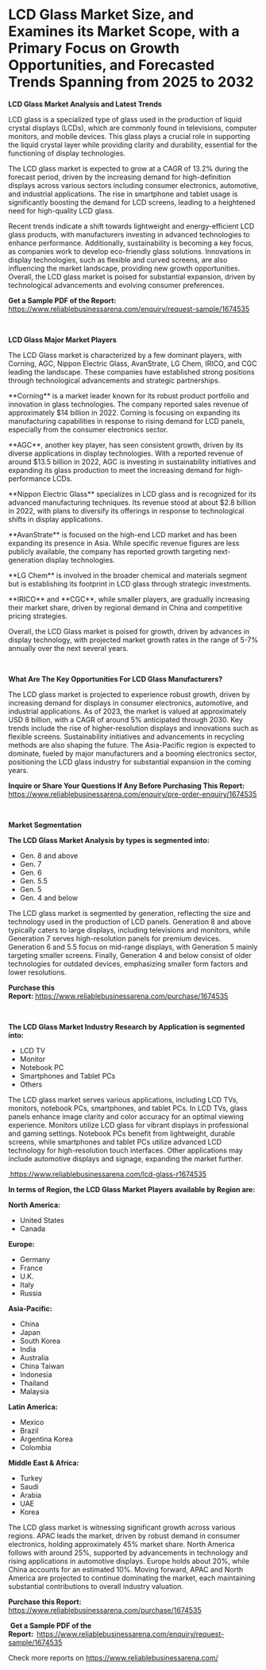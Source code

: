 <p><h1>LCD Glass Market Size, and Examines its Market Scope, with a Primary Focus on Growth Opportunities, and Forecasted Trends Spanning from 2025 to 2032</h1></p><p><strong>LCD Glass Market Analysis and Latest Trends</strong></p>
<p><p>LCD glass is a specialized type of glass used in the production of liquid crystal displays (LCDs), which are commonly found in televisions, computer monitors, and mobile devices. This glass plays a crucial role in supporting the liquid crystal layer while providing clarity and durability, essential for the functioning of display technologies. </p><p>The LCD glass market is expected to grow at a CAGR of 13.2% during the forecast period, driven by the increasing demand for high-definition displays across various sectors including consumer electronics, automotive, and industrial applications. The rise in smartphone and tablet usage is significantly boosting the demand for LCD screens, leading to a heightened need for high-quality LCD glass.</p><p>Recent trends indicate a shift towards lightweight and energy-efficient LCD glass products, with manufacturers investing in advanced technologies to enhance performance. Additionally, sustainability is becoming a key focus, as companies work to develop eco-friendly glass solutions. Innovations in display technologies, such as flexible and curved screens, are also influencing the market landscape, providing new growth opportunities. Overall, the LCD glass market is poised for substantial expansion, driven by technological advancements and evolving consumer preferences.</p></p>
<p><strong>Get a Sample PDF of the Report:&nbsp;</strong> <a href="https://www.reliablebusinessarena.com/enquiry/request-sample/1674535?utm_campaign=2182&utm_medium=2&utm_source=Github&utm_content=ia&utm_term=01042025&utm_id=lcd-glass">https://www.reliablebusinessarena.com/enquiry/request-sample/1674535</a></p>
<p>&nbsp;</p>
<p><strong>LCD Glass Major Market Players</strong></p>
<p><p>The LCD Glass market is characterized by a few dominant players, with Corning, AGC, Nippon Electric Glass, AvanStrate, LG Chem, IRICO, and CGC leading the landscape. These companies have established strong positions through technological advancements and strategic partnerships.</p><p>**Corning** is a market leader known for its robust product portfolio and innovation in glass technologies. The company reported sales revenue of approximately $14 billion in 2022. Corning is focusing on expanding its manufacturing capabilities in response to rising demand for LCD panels, especially from the consumer electronics sector. </p><p>**AGC**, another key player, has seen consistent growth, driven by its diverse applications in display technologies. With a reported revenue of around $13.5 billion in 2022, AGC is investing in sustainability initiatives and expanding its glass production to meet the increasing demand for high-performance LCDs.</p><p>**Nippon Electric Glass** specializes in LCD glass and is recognized for its advanced manufacturing techniques. Its revenue stood at about $2.8 billion in 2022, with plans to diversify its offerings in response to technological shifts in display applications. </p><p>**AvanStrate** is focused on the high-end LCD market and has been expanding its presence in Asia. While specific revenue figures are less publicly available, the company has reported growth targeting next-generation display technologies.</p><p>**LG Chem** is involved in the broader chemical and materials segment but is establishing its footprint in LCD glass through strategic investments. </p><p>**IRICO** and **CGC**, while smaller players, are gradually increasing their market share, driven by regional demand in China and competitive pricing strategies. </p><p>Overall, the LCD Glass market is poised for growth, driven by advances in display technology, with projected market growth rates in the range of 5-7% annually over the next several years.</p></p>
<p>&nbsp;</p>
<p><strong>What Are The Key Opportunities For LCD Glass Manufacturers?</strong></p>
<p><p>The LCD glass market is projected to experience robust growth, driven by increasing demand for displays in consumer electronics, automotive, and industrial applications. As of 2023, the market is valued at approximately USD 8 billion, with a CAGR of around 5% anticipated through 2030. Key trends include the rise of higher-resolution displays and innovations such as flexible screens. Sustainability initiatives and advancements in recycling methods are also shaping the future. The Asia-Pacific region is expected to dominate, fueled by major manufacturers and a booming electronics sector, positioning the LCD glass industry for substantial expansion in the coming years.</p></p>
<p><strong>Inquire or Share Your Questions If Any Before Purchasing This Report:</strong> <a href="https://www.reliablebusinessarena.com/enquiry/pre-order-enquiry/1674535?utm_campaign=2182&utm_medium=2&utm_source=Github&utm_content=ia&utm_term=01042025&utm_id=lcd-glass">https://www.reliablebusinessarena.com/enquiry/pre-order-enquiry/1674535</a></p>
<p>&nbsp;</p>
<p><strong>Market Segmentation</strong></p>
<p><strong>The LCD Glass Market Analysis by types is segmented into:</strong></p>
<p><ul><li>Gen. 8 and above</li><li>Gen. 7</li><li>Gen. 6</li><li>Gen. 5.5</li><li>Gen. 5</li><li>Gen. 4 and below</li></ul></p>
<p><p>The LCD glass market is segmented by generation, reflecting the size and technology used in the production of LCD panels. Generation 8 and above typically caters to large displays, including televisions and monitors, while Generation 7 serves high-resolution panels for premium devices. Generation 6 and 5.5 focus on mid-range displays, with Generation 5 mainly targeting smaller screens. Finally, Generation 4 and below consist of older technologies for outdated devices, emphasizing smaller form factors and lower resolutions.</p></p>
<p><strong>Purchase this Report:&nbsp;</strong><a href="https://www.reliablebusinessarena.com/purchase/1674535?utm_campaign=2182&utm_medium=2&utm_source=Github&utm_content=ia&utm_term=01042025&utm_id=lcd-glass">https://www.reliablebusinessarena.com/purchase/1674535</a></p>
<p>&nbsp;</p>
<p><strong>The LCD Glass Market Industry Research by Application is segmented into:</strong></p>
<p><ul><li>LCD TV</li><li>Monitor</li><li>Notebook PC</li><li>Smartphones and Tablet PCs</li><li>Others</li></ul></p>
<p><p>The LCD glass market serves various applications, including LCD TVs, monitors, notebook PCs, smartphones, and tablet PCs. In LCD TVs, glass panels enhance image clarity and color accuracy for an optimal viewing experience. Monitors utilize LCD glass for vibrant displays in professional and gaming settings. Notebook PCs benefit from lightweight, durable screens, while smartphones and tablet PCs utilize advanced LCD technology for high-resolution touch interfaces. Other applications may include automotive displays and signage, expanding the market further.</p></p>
<p><a href="https://www.reliablebusinessarena.com/lcd-glass-r1674535?utm_campaign=2182&utm_medium=2&utm_source=Github&utm_content=ia&utm_term=01042025&utm_id=lcd-glass">&nbsp;https://www.reliablebusinessarena.com/lcd-glass-r1674535</a></p>
<p><strong>In terms of Region, the LCD Glass Market Players available by Region are:</strong></p>
<p>
    <p> <strong> North America: </strong>
        <ul>
            <li>United States</li>
            <li>Canada</li>
        </ul>
        </p> 
    <p> <strong> Europe: </strong>
        <ul>
            <li>Germany</li>
            <li>France</li>
            <li>U.K.</li>
            <li>Italy</li>
            <li>Russia</li>
        </ul>
        </p> 
    <p> <strong> Asia-Pacific: </strong>
        <ul>
            <li>China</li>
            <li>Japan</li>
            <li>South Korea</li>
            <li>India</li>
            <li>Australia</li>
            <li>China Taiwan</li>
            <li>Indonesia</li>
            <li>Thailand</li>
            <li>Malaysia</li>
        </ul>
        </p> 
    <p> <strong> Latin America: </strong>
        <ul>
            <li>Mexico</li>
            <li>Brazil</li>
            <li>Argentina Korea</li>
            <li>Colombia</li>
        </ul>
        </p> 
    <p> <strong> Middle East & Africa: </strong>
        <ul>
            <li>Turkey</li>
            <li>Saudi</li>
            <li>Arabia</li>
            <li>UAE</li>
            <li>Korea</li>
        </ul>
    </p>
    </p>
<p><p>The LCD glass market is witnessing significant growth across various regions. APAC leads the market, driven by robust demand in consumer electronics, holding approximately 45% market share. North America follows with around 25%, supported by advancements in technology and rising applications in automotive displays. Europe holds about 20%, while China accounts for an estimated 10%. Moving forward, APAC and North America are projected to continue dominating the market, each maintaining substantial contributions to overall industry valuation.</p></p>
<p><strong>Purchase this Report: </strong><a href="https://www.reliablebusinessarena.com/purchase/1674535?utm_campaign=2182&utm_medium=2&utm_source=Github&utm_content=ia&utm_term=01042025&utm_id=lcd-glass">https://www.reliablebusinessarena.com/purchase/1674535</a></p>
<p>&nbsp;<strong>Get a Sample PDF of the Report:&nbsp;&nbsp;</strong><a href="https://www.reliablebusinessarena.com/enquiry/request-sample/1674535?utm_campaign=2182&utm_medium=2&utm_source=Github&utm_content=ia&utm_term=01042025&utm_id=lcd-glass">https://www.reliablebusinessarena.com/enquiry/request-sample/1674535</a></p>
<p><strong></strong></p>
<p>Check more reports on <a href="https://www.reliablebusinessarena.com/?utm_campaign=2182&utm_medium=2&utm_source=Github&utm_content=ia&utm_term=01042025&utm_id=lcd-glass">https://www.reliablebusinessarena.com/</a></p>